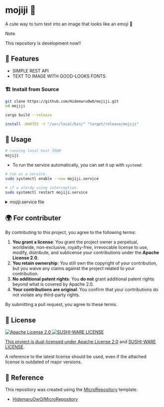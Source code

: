 <!-- YOU SHOULD RUN THIS COMMAND IF YOU USING VIM -->
<!-- :%s;HidemaruOwO/mojiji;USERNAME/REPONAME;g -->

# mojiji 🎨

A cute way to turn text into an image that looks like an emoji 🎨

> [!NOTE]
> This repository is development now!!

## 🚀 Features

- SIMPLE REST API
- TEXT TO IMAGE WITH GOOD-LOOKS FONTS

<!-- ## 🛠 Installation -->

<!-- ```bash -->
<!-- brew install my-repository -->
<!-- ``` -->

<!-- | distribution         | command                         | -->
<!-- | -------------------- | ------------------------------- | -->
<!-- | Ubuntu               | `apt-get install <package>`     | -->
<!-- | Debian               | `apt install <package>`         | -->
<!-- | Arch Linux           | `pacman -S <package>`           | -->
<!-- | Fedora               | `dnf install <package>`         | -->
<!-- | CentOS               | `yum install <package>`         | -->
<!-- | openSUSE             | `zypper install <package>`      | -->
<!-- | Alpine Linux         | `apk add <package>`             | -->
<!-- | Gentoo               | `emerge <package>`              | -->
<!-- | NixOS                | `nix-env -iA nixpkgs.<package>` | -->
<!-- | macOS                | `brew install <package>`        | -->
<!-- | Windows (winget)     | `winget install <package>`      | -->
<!-- | Windows (Chocolatey) | `choco install <package>`       | -->

### 🏗 Install from Source

```sh
git clone https://github.com/HidemaruOwO/mojiji.git
cd mojiji

cargo build --release

install -Dm0755 -t "/usr/local/bin/" "target/release/mojiji"
```

## 🎯 Usage

```bash
# running local host 3000
mojiji
```

- To run the service automatically, you can set it up with `systemd`:

```sh
# run as a service.
sudo systemctl enable --now mojiji.service

# if u alerdy using interception.
sudo systemctl restart mojiji.service
```

<details>
<summary>mojiji.service file</summary>

```service
[Unit]
Description=Mojiji Web API
After=network.target

[Service]
#User=user
#WorkingDirectory=/home/user/app
ExecStart=/usr/local/bin/mojiji
Restart=always
StandardOutput=journal
StandardError=journal
Environment=PATH=/usr/bin:/usr/local/bin

[Install]
WantedBy=multi-user.target
```

</details>

## 🌍 For contributer

By contributing to this project, you agree to the following terms:

1. **You grant a license**: You grant the project owner a perpetual, worldwide, non-exclusive, royalty-free, irrevocable license to use, modify, distribute, and sublicense your contributions under the **Apache License 2.0**.
2. **You retain ownership**: You still own the copyright of your contribution, but you waive any claims against the project related to your contribution.
3. **No additional patent rights**: You **do not** grant additional patent rights beyond what is covered by Apache 2.0.
4. **Your contributions are original**: You confirm that your contributions do not violate any third-party rights.

By submitting a pull request, you agree to these terms.

## 📜 License

<div align="left" style="flex: inline" >
<a href="https://www.apache.org/licenses/LICENSE-2.0" >
<img src="https://img.shields.io/badge/License-Apache%20License%202.0-blue.svg" alt="Apache License 2.0"
</a>
<a href="https://github.com/MakeNowJust/sushi-ware" >
<img src="https://img.shields.io/badge/License-SUSHI--WARE%20%F0%9F%8D%A3-blue.svg" alt="SUSHI-WARE LICENSE"
</a>
</div>

This project is dual-licensed under [Apache License 2.0](licenses/APACHE-2.0.txt) and [SUSHI-WARE LICENSE](licenses/SUSHI-WARE.txt).

A reference to the latest license should be used, even if the attached license is outdated of major versions.

## 🤝 Reference

This repository was created using the [MicroRepository](https://github.com/HidemaruOwO/MicroRepository) template.

- [HidemaruOwO/MicroRepository](https://github.com/HidemaruOwO/MicroRepository)
